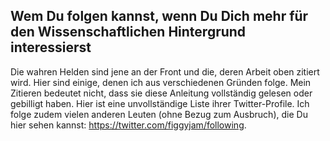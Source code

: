 ## Wem Du folgen kannst, wenn Du Dich mehr für den Wissenschaftlichen Hintergrund interessierst

Die wahren Helden sind jene an der Front und die, deren Arbeit oben zitiert wird. Hier sind einige, denen ich aus verschiedenen Gründen folge. Mein Zitieren bedeutet nicht, dass sie diese Anleitung vollständig gelesen oder gebilligt haben. Hier ist eine unvollständige Liste ihrer Twitter-Profile. Ich folge zudem vielen anderen Leuten (ohne Bezug zum Ausbruch), die Du hier sehen kannst: <https://twitter.com/figgyjam/following>.

